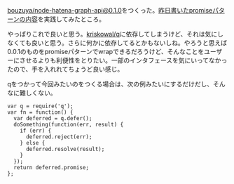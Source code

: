 [bouzuya/node-hatena-graph-api@0.1.0][]をつくった。[昨日書いたpromiseパターンの内容](https://blog.bouzuya.net/2014/02/12)を実践してみたところ。

やっぱりこれで良いと思う。[kriskowal/q][]に依存してしまうけど、それは気にしなくても良いと思う。さらに何かに依存してるとかもないしね。やろうと思えば0.0.1のものをpromiseパターンでwrapできるだろうけど、そんなことをユーザーにさせるよりも利便性をとりたい。一部のインタフェースを気にいってなかったので、手を入れれてちょうど良い感じ。

qをつかって今回みたいのをつくる場合は、次の例みたいにするだけだし、そんなに難しくない。

    var q = require('q');
    var fn = function() {
      var deferred = q.defer();
      doSomething(function(err, result) {
        if (err) {
          deferred.reject(err);
        } else {
          deferred.resolve(result);
        }
      });
      return deferred.promise;
    };

[kriskowal/q]: https://github.com/kriskowal/q
[bouzuya/node-hatena-graph-api@0.1.0]: https://github.com/bouzuya/node-hatena-graph-api/tree/0.1.0
